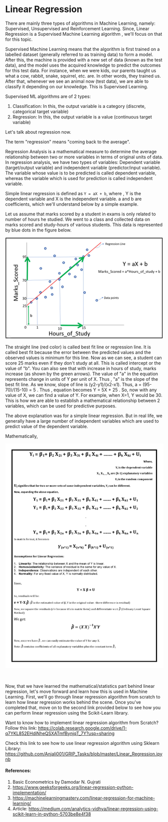 # Linear Regression

There are mainly three types of algorithms in Machine Learning, namely: Supervised, Unsupervised and Reinforcement Learning. Since, Linear Regression is a Supervised Machine Learning algorithm , we'll focus on that for this topic. <br/>

Supervised Machine Learning means that the algorithm is first trained on a labelled dataset (generally referred to as training data) to form a model. After this, the machine is provided with a new set of data (known as the test data), and the model uses the acquired knowledge to predict the outcomes for this test data. For instance, when we were kids, our parents taught us what a cow, rabbit, snake, squirrel, etc. are. In other words, they trained us. After that, whenever we see an animal now (test data), we are able to classify it depending on our knowledge. This is Supervised Learning. <br/>

Supervised ML algorithms are of 2 types: <br/>
1. Classification: In this, the output variable is a category (discrete, categorical target variable) <br/>
2. Regression: In this, the output variable is a value (continuous target variable) <br/>

Let's talk about regression now. <br/>

The term "regression" means "coming back to the average". <br/> 

Regression Analysis is a mathematical measure to determine the average relationship between two or more variables in terms of original units of data. In regression analysis, we have two types of variables: Dependent variable (target/output variable) and independent variable (predictor/input variable). The variable whose value is to be predicted is called dependent variable, whereas the variable which is used for prediction is called independent variable. <br/>

Simple linear regression is defined as `Y = aX + b`, where , Y is the dependent variable and X is the independent variable. a and b are coefficients, which we'll understand below by a simple example.<br/>

Let us assume that marks scored by a student in exams is only related to number of hours he studied. We went to a class and collected data on marks scored and study-hours of various students. This data is represented by blue dots in the figure below. 

<p align="center">
<img src="https://github.com/Anjali001/onestep-electron-content/blob/main/Courses/easy_track/Linear%20Regression/regress.jpg" alt="drawing" width="700"/>
</p>

The straight line (red color) is called best fit line or regression line. It is called best fit because the error between the predicted values and the observed values is minimum for this line. Now as we can see, a student can score 25 marks even if they don't study at all. This is called intercept or the value of "b". You can also see that with increase in hours of study, marks increase (as shown by the green arrows). The value of "a" in the equation represents change in units of Y per unit of X. Thus , "a" is the slope of the best fit line. As we know, slope of line is (y2-y1)/(x2-x1). Thus, a = (95-70)/(15-10) = 5 . Thus , equation becomes Y = 5X + 25 . So, now with any value of X, we can find a value of Y. For example, when X=1, Y would be 30. This is how we are able to establish a mathematical relationship between 2 variables, which can be used for predictive purposes. <br/>

The above explanation was for a simple linear regression. But in real life, we generally have a large number of independent variables which are used to predict value of the dependent variable. 

Mathematically, 
<p align="center">
<img src="https://github.com/Anjali001/onestep-electron-content/blob/main/Courses/easy_track/Linear%20Regression/LR_formulae.jpg" alt="drawing" width="700"/>
 </p>
<br/>

Now, that we have learned the mathematical/statistics part behind linear regression, let's move forward and learn how this is used in Machine Learning. First, we'll go through linear regression algorithm from scratch to learn how linear regression works behind the scene. Once you've completed that, move on to the second link provided below to see how you can perform linear regression using the Scikit-Learn library. <br/>
 
Want to know how to implement linear regression algorithm from Scratch? Follow this link: https://colab.research.google.com/drive/1-q7YKL852EHdiNheQSXATmfBynjqT_7Y?usp=sharing
<br/>

Check this link to see how to use linear regression algorithm using Sklearn Library: https://github.com/Anjali001/GRIP_Tasks/blob/master/Linear_Regression.ipynb
<br/>

#### References:<br/>

1. Basic Econometrics by Damodar N. Gujrati
2. https://www.geeksforgeeks.org/linear-regression-python-implementation/
3. https://machinelearningmastery.com/linear-regression-for-machine-learning/
4. Article: https://medium.com/analytics-vidhya/linear-regression-using-scikit-learn-in-python-5703be8e4f38
